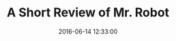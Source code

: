 ---
layout:     post
title:      "A Short Review of Mr. Robot"
date:       2016-06-14 12:33:00
categories: thoughts
---